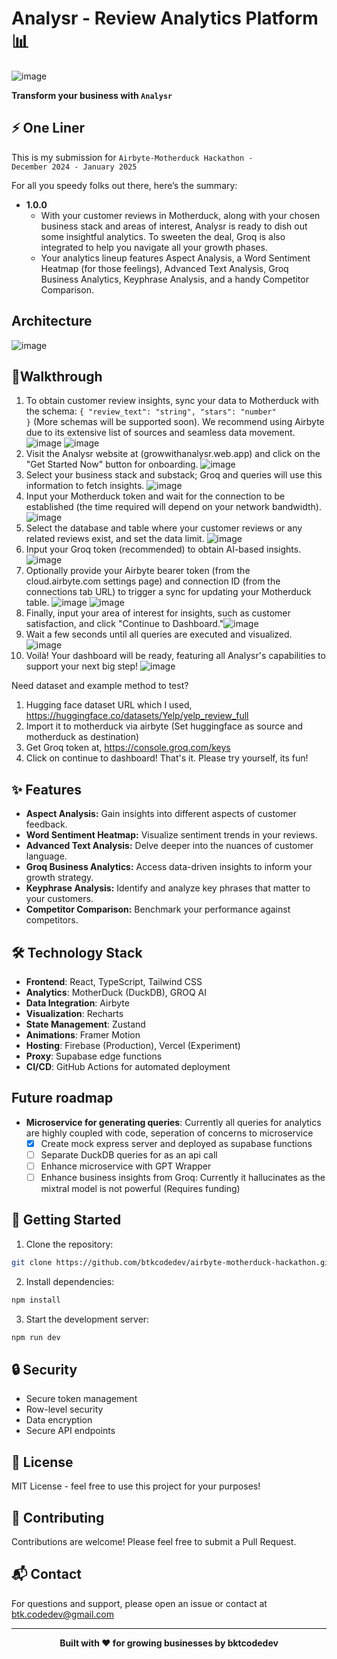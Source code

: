 # Analysr - Review Analytics Platform 📊

![image](https://github.com/user-attachments/assets/1b26013b-25e6-4b70-a725-8a42faa91336)

<b>Transform your business with <code>Analysr</code></b>

## ⚡ One Liner
This is my submission for <code>Airbyte-Motherduck Hackathon - December 2024 - January 2025</code>

For all you speedy folks out there, here’s the summary:

- **1.0.0**  
  - With your customer reviews in Motherduck, along with your chosen business stack and areas of interest, Analysr is ready to dish out some insightful analytics. To sweeten the deal, Groq is also integrated to help you navigate all your growth phases.
  - Your analytics lineup features Aspect Analysis, a Word Sentiment Heatmap (for those feelings), Advanced Text Analysis, Groq Business Analytics, Keyphrase Analysis, and a handy Competitor Comparison.

## Architecture
![image](https://github.com/user-attachments/assets/0abe96f6-414a-42d2-aa0d-d0950a7da194)


## 🚶Walkthrough

1) To obtain customer review insights, sync your data to Motherduck with the schema: <code>{ "review_text": "string", "stars": "number" }</code> (More schemas will be supported soon). We recommend using Airbyte due to its extensive list of sources and seamless data movement. ![image](https://github.com/user-attachments/assets/415aece5-6594-4649-8d84-ec2fa1707988)
![image](https://github.com/user-attachments/assets/00bf63f5-952f-491a-9ffd-0241d2e2bfd2)
2) Visit the Analysr website at (growwithanalysr.web.app) and click on the "Get Started Now" button for onboarding.
![image](https://github.com/user-attachments/assets/95da4b69-29bb-4c88-9433-19865bc72093)
3) Select your business stack and substack; Groq and queries will use this information to fetch insights.
![image](https://github.com/user-attachments/assets/160c95bb-bad3-4c27-b5af-7fe651f2313c)
4) Input your Motherduck token and wait for the connection to be established (the time required will depend on your network bandwidth).
![image](https://github.com/user-attachments/assets/18d35b48-37c4-4348-8ea2-8c501a14f00a)
5) Select the database and table where your customer reviews or any related reviews exist, and set the data limit.
![image](https://github.com/user-attachments/assets/e88e07d8-1861-4f12-9dc9-672b45776509)
6) Input your Groq token (recommended) to obtain AI-based insights.
![image](https://github.com/user-attachments/assets/19178890-f24b-4d1c-ad07-f343e06c79c6)
7) Optionally provide your Airbyte bearer token (from the cloud.airbyte.com settings page) and connection ID (from the connections tab URL) to trigger a sync for updating your Motherduck table.
![image](https://github.com/user-attachments/assets/042ee2bf-8ff1-4ba3-b32c-cd720e52fb8e)
![image](https://github.com/user-attachments/assets/9f3ae847-28e2-4a93-b8a5-354b87835962)
8) Finally, input your area of interest for insights, such as customer satisfaction, and click "Continue to Dashboard."![image](https://github.com/user-attachments/assets/3c938fa2-a862-4ba6-b06e-b67bb139e71f)
9) Wait a few seconds until all queries are executed and visualized.
![image](https://github.com/user-attachments/assets/cf22aa51-cdb2-4e3f-99d6-ef93bf8f8c45)
10) Voilà! Your dashboard will be ready, featuring all Analysr's capabilities to support your next big step!
![image](https://github.com/user-attachments/assets/1ae1427d-c315-4e02-ac75-158e3cb14d61)

Need dataset and example method to test?
1. Hugging face dataset URL which I used, https://huggingface.co/datasets/Yelp/yelp_review_full
2. Import it to motherduck via airbyte (Set huggingface as source and motherduck as destination)
3. Get Groq token at, https://console.groq.com/keys
4. Click on continue to dashboard! That's it. Please try yourself, its fun!

## ✨ Features

- **Aspect Analysis:** Gain insights into different aspects of customer feedback.
- **Word Sentiment Heatmap:** Visualize sentiment trends in your reviews.
- **Advanced Text Analysis:** Delve deeper into the nuances of customer language.
- **Groq Business Analytics:** Access data-driven insights to inform your growth strategy.
- **Keyphrase Analysis:** Identify and analyze key phrases that matter to your customers.
- **Competitor Comparison:** Benchmark your performance against competitors.

## 🛠️ Technology Stack

- **Frontend**: React, TypeScript, Tailwind CSS
- **Analytics**: MotherDuck (DuckDB), GROQ AI
- **Data Integration**: Airbyte
- **Visualization**: Recharts
- **State Management**: Zustand
- **Animations**: Framer Motion
- **Hosting**: Firebase (Production), Vercel (Experiment)
- **Proxy**: Supabase edge functions
- **CI/CD**: GitHub Actions for automated deployment

## Future roadmap

- **Microservice for generating queries**: Currently all queries for analytics are highly coupled with code, seperation of concerns to microservice
  - [x] Create mock express server and deployed as supabase functions
  - [ ] Separate DuckDB queries for as an api call
  - [ ] Enhance microservice with GPT Wrapper
  - [ ] Enhance business insights from Groq: Currently it hallucinates as the mixtral model is not powerful (Requires funding) 

## 🚀 Getting Started

1. Clone the repository:

```bash
git clone https://github.com/btkcodedev/airbyte-motherduck-hackathon.git
```

2. Install dependencies:

```bash
npm install
```

3. Start the development server:

```bash
npm run dev
```

## 🔒 Security

- Secure token management
- Row-level security
- Data encryption
- Secure API endpoints

## 📄 License

MIT License - feel free to use this project for your purposes!

## 🤝 Contributing

Contributions are welcome! Please feel free to submit a Pull Request.

## 📬 Contact

For questions and support, please open an issue or contact at btk.codedev@gmail.com

---

<div align="center">
  <strong>Built with ❤️ for growing businesses by bktcodedev</strong>
</div>
